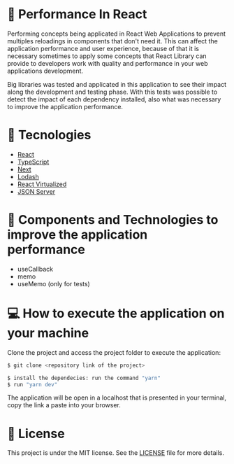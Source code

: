 # 🔖 Performance In React

<p>
  Performing concepts being applicated in React Web Applications to prevent multiples reloadings in components that don't need it. This can affect the application performance and user experience, because of that it is necessary sometimes to apply some concepts that React Library can provide to developers work with quality and performance in your web applications development.

  Big libraries was tested and applicated in this application to see their impact along the development and testing phase. With this tests was possible to detect the impact of each dependency installed, also what was necessary to improve the application performance.
</p>

# 🔧 Tecnologies

- [React](https://pt-br.reactjs.org/)
- [TypeScript](https://www.typescriptlang.org/)
- [Next](https://nextjs.org/)
- [Lodash](https://lodash.com/)
- [React Virtualized](https://github.com/bvaughn/react-virtualized)
- [JSON Server](https://www.npmjs.com/package/json-server)

# 🔧 Components and Technologies to improve the application performance

<ul>
  <li>useCallback</li>
  <li>memo</li>
  <li>useMemo (only for tests)</li>
</ul>

# 💻 How to execute the application on your machine

<p>Clone the project and access the project folder to execute the application:</p>

```bash
$ git clone <repository link of the project>

$ install the dependecies: run the command "yarn"
$ run "yarn dev"
```

The application will be open in a localhost that is presented in your terminal, copy the link a paste into your browser.

# 📝 License

This project is under the MIT license. See the [LICENSE](LICENSE.md) file for more details.
